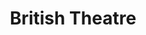 ---
title: "British Theatre"
summary: "None"
image: "british-theatre.jpg"
apple_music_artist_url: "None"
wikipedia_url: "none"
---